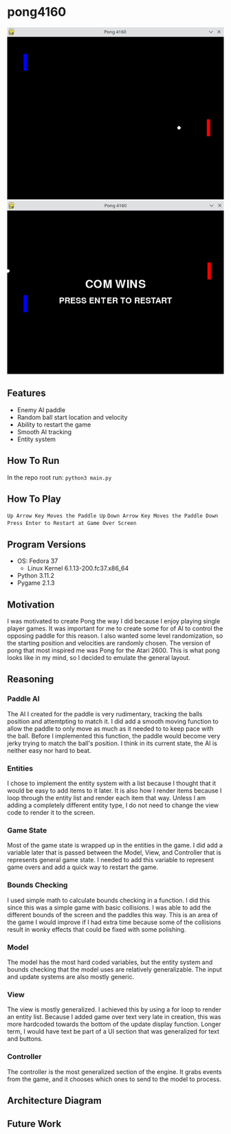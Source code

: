 # pong4160

<img src="gameplay.png">
<img src="gameover.png">

## Features
* Enemy AI paddle
* Random ball start location and velocity
* Ability to restart the game
* Smooth AI tracking
* Entity system

## How To Run

In the repo root run:
```python3 main.py```

## How To Play

```Up Arrow Key Moves the Paddle Up```
```Down Arrow Key Moves the Paddle Down```
```Press Enter to Restart at Game Over Screen```

## Program Versions
* OS: Fedora 37
    * Linux Kernel 6.1.13-200.fc37.x86_64
* Python 3.11.2
* Pygame 2.1.3

## Motivation
I was motivated to create Pong the way I did because I enjoy playing single player games. It was important for me to create some for of AI to control the opposing paddle for this reason. I also wanted some level randomization, so the starting position and velocities are randomly chosen. The version of pong that most inspired me was Pong for the Atari 2600. This is what pong looks like in my mind, so I decided to emulate the general layout.

## Reasoning

### Paddle AI
The AI I created for the paddle is very rudimentary, tracking the balls position and attemtpting to match it. I did add a smooth moving function to allow the paddle to only move as much as it needed to to keep pace with the ball. Before I implemented this function, the paddle would become very jerky trying to match the ball's position. I think in its current state, the AI is neither easy nor hard to beat.

### Entities
I chose to implement the entity system with a list because I thought that it would be easy to add items to it later. It is also how I render items because I loop through the entity list and render each item that way. Unless I am adding a completely different entity type, I do not need to change the view code to render it to the screen.

### Game State
Most of the game state is wrapped up in the entities in the game. I did add a variable later that is passed between the Model, View, and Controller that is represents general game state. I needed to add this variable to represent game overs and add a quick way to restart the game.

### Bounds Checking
I used simple math to calculate bounds checking in a function. I did this since this was a simple game with basic collisions. I was able to add the different bounds of the screen and the paddles this way. This is an area of the game I would improve if I had extra time because some of the collisions result in wonky effects that could be fixed with some polishing.

### Model
The model has the most hard coded variables, but the entity system and bounds checking that the model uses are relatively generalizable. The input and update systems are also mostly generic.

### View
The view is mostly generalized. I achieved this by using a for loop to render an entity list. Because I added game over text very late in creation, this was more hardcoded towards the bottom of the update display function. Longer term, I would have text be part of a UI section that was generalized for text and buttons.

### Controller
The controller is the most generalized section of the engine. It grabs events from the game, and it chooses which ones to send to the model to process. 

## Architecture Diagram

## Future Work